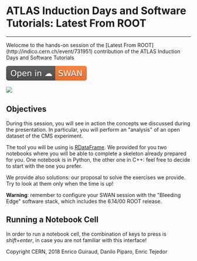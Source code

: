 # ATLAS Induction Days and Software Tutorials: Latest From ROOT
<hr style="border-top-width: 4px; border-top-color: #34609b;" />
Welocme to the hands-on session of the [Latest From ROOT](http://indico.cern.ch/event/731951) contribution of the ATLAS Induction Days and Software Tutorials


[![OpenInSwan](Badge.svg)](https://cern.ch/swanserver/cgi-bin/go/?projurl=https://github.com/dpiparo/AtlasTutorial_180725.git) 

<img src="https://img.shields.io/badge/Open%20in%20%E2%98%81-SWAN-orange.svg">

## Objectives
During this session, you will see in action the concepts we discussed during the presentation. In particular, you will perform an "analysis" of an open dataset of the CMS experiment.

The tool you will be using is [RDataFrame](https://root.cern.ch/doc/master/classROOT_1_1RDataFrame.html). We provided for you two notebooks where you will be able to complete a skeleton already prepared for you. One notebook is in Python, the other one in C++: feel free to decide to start with the one you prefer. 

We provide also solutions: our proposal to solve the exercises we provide. Try to look at them only when the time is up!

**Warning**: remember to configure your SWAN session with the "Bleeding Edge" software stack, which includes the 6.14/00 ROOT release.

## Running a Notebook Cell
In order to run a notebook cell, the combination of keys to press is *shift+enter*, in case you are not familiar with this interface!

Copyright CERN, 2018
Enrico Guiraud, Danilo Piparo, Enric Tejedor
